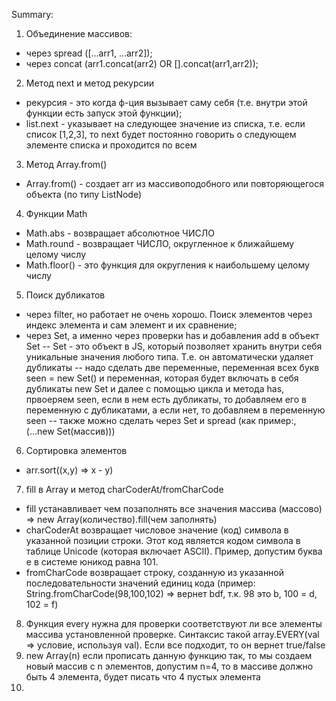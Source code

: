 Summary:
1. Объединение массивов:
- через spread ([...arr1, ...arr2]);
- через concat (arr1.concat(arr2) OR [].concat(arr1,arr2));
2. Метод next и метод рекурсии
- рекурсия - это когда ф-ция вызывает саму себя (т.е. внутри этой функции есть запуск этой функции);
- list.next - указывает на следующее значение из списка, т.е. если список [1,2,3], то next будет постоянно говорить о следующем элементе списка и проходится по всем
3. Метод Array.from()
- Array.from() - создает arr из массивоподобного или повторяющегося объекта (по типу ListNode)
4. Функции Math
- Math.abs - возвращает абсолютное ЧИСЛО
- Math.round - возвращает ЧИСЛО, округленное к ближайшему целому числу
- Math.floor() - это функция для округления к наибольшему целому числу
5. Поиск дубликатов
- через filter, но работает не очень хорошо. Поиск элементов через индекс элемента и сам элемент и их сравнение;
- через Set, а именно через проверки has и добавления add в объект Set
 -- Set - это объект в JS, который позволяет хранить внутри себя уникальные значения любого типа. Т.е. он автоматически удаляет дубликаты
 -- надо сделать две переменные, переменная всех букв seen = new Set() и переменная, которая будет включать в себя дубликаты new Set и далее с помощью цикла и метода has, првоеряем seen, если в нем есть дубликаты, то добавляем его в переменную с дубликатами, а если нет, то добавляем в переменную seen
 -- также можно сделать через Set и spread (как пример:, (...new Set(массив)))
6. Сортировка элементов
- arr.sort((x,y) => x - y)
7. fill в Array и метод charCoderAt/fromCharCode
- fill устанавливает чем позаполнять все значения массива (массово) => new Array(количество).fill(чем заполнять)
- charCoderAt возвращает числовое значение (код) символа в указанной позиции строки. Этот код является кодом символа в таблице Unicode (которая включает ASCII). Пример, допустим буква е в системе юникод равна 101.
- fromCharCode возвращает строку, созданную из указанной последовательности значений единиц кода (пример: String.fromCharCode(98,100,102) => вернет bdf, т.к. 98 это b, 100 = d, 102 = f)
8. Функция every нужна для проверки соответствуют ли все элементы массива установленной проверке. Синтаксис такой array.EVERY(val => условие, используя val). Если все подходит, то он вернет true/false
9. new Array(n) если прописать данную функцию так, то мы создаем новый массив с n элементов, допустим n=4, то в массиве должно быть 4 элемента, будет писать что 4 пустых элемента
10. 